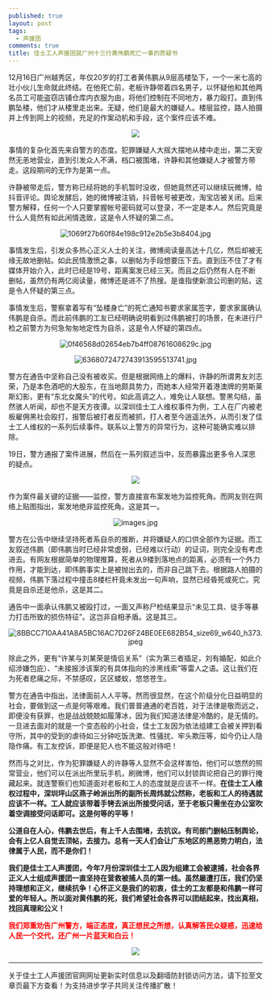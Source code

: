```yaml
---
published: true
layout: post
tags: 
  - 声援团
comments: true
title: 佳士工人声援团就广州十三行黄伟鹏死亡一事的质疑书
---
```


12月16日广州越秀区，年仅20岁的打工者黄伟鹏从9层高楼坠下，一个一米七高的壮小伙儿生命就此终结。在他死亡前，老板许静带着四名男子，以怀疑他和其他两名员工可能盗窃店铺仓库内衣服为由，将他们控制在不同地方，暴力殴打。直到伟鹏坠楼，他们才从楼里走出来。无疑，他们是最大的嫌疑人。楼层监控，路人拍摄并上传到网上的视频，充足的作案动机和手段，这个案件应该不难。

<p align="center"><img src="https://i.loli.net/2018/12/24/5c20cd2d9b6b7.jpeg"></p>

事情的复杂化首先来自警方的态度。犯罪嫌疑人大摇大摆地从楼中走出，第二天安然无恙地营业，直到引发众人不满，档口被围堵，许静和其他嫌疑人才被警方带走。这段期间的无作为是第一点。

许静被带走后，警方称已经将她的手机暂时没收，但她竟然还可以继续玩微博，给抖音评论。舆论发酵后，她的微博被注销，抖音帐号被更改，淘宝店被关闭。后来警方解释，任何一个人只要掌握帐号密码就可以登录，不一定是本人。然后究竟是什么人竟然有如此闲情逸致，这是令人怀疑的第二点。

<p align="center"><img src="https://i.loli.net/2018/12/24/5c20caf6c8f56.jpg" alt="1069f27b60f84e198c912e2b5e3b8404.jpg" title="1069f27b60f84e198c912e2b5e3b8404.jpg" /></p>

事情发生后，引发众多热心正义人士的关注，微博阅读量高达十几亿，然后却被无缘无故地删帖。如此民情激愤之事，以删帖为手段想要压下去。直到压不住了才有媒体开始介入，此时已经是19号，距离案发已经三天。而且之后仍然有人在不断删帖，虽然仍有两亿阅读量，微博还是进不了热搜。是谁指使新浪公司删的贴，这是令人怀疑的第三点。

事情发生后，警察拿着写有“坠楼身亡”的死亡通知书要求家属签字，要求家属确认伟鹏是自杀。而此前伟鹏的工友已经明确说明看到过伟鹏被打的场景，在未进行尸检之前警方为何急匆匆地定性为自杀，这是令人怀疑的第四点。

<p align="center"><img src="https://i.loli.net/2018/12/24/5c20cbb16999b.jpg" alt="0f46568d02654eb7b4ff08761608629c.jpg" title="0f46568d02654eb7b4ff08761608629c.jpg" /></p>

<p align="center"><img src="https://i.loli.net/2018/12/24/5c20cb68352d3.jpg" alt="6368072472743913595513741.jpg" title="6368072472743913595513741.jpg" /></p>

警方在通告中坚称自己没有被收买。但是根据网络上的爆料，许静的所谓男友刘志荣，乃是本色酒吧的大股东，在当地颇具势力，而她本人经常开着港澳牌的劳斯莱斯幻影，更有“东北女魔头”的代号。如此高调之人，难免让人联想。警黑勾结，虽然骇人听闻，却也不是天方夜谭。以深圳佳士工人维权事件为例，工人在厂内被老板雇佣黑社会殴打，报警后被打者反而被抓，打人者至今逍遥法外，从而引发了佳士工人维权的一系列后续事件。联系以上警方的异常行为，这种可能确实难以排除。

19日，警方通报了案件进展，然后在一系列叙述当中，反而暴露出更多令人深思的疑点。

<p align="center"><img src="http://p2.pstatp.com/large/pgc-image/5c9a685ed8b04affbc7ae80675ad9124"></p>

作为案件最关键的证据——监控，警方直接宣布案发地为监控死角。而网友则在网络上贴图指出，案发地绝非监控死角。这是其一。

<p align="center"><img src="https://i.loli.net/2018/12/24/5c20cdc83c82c.jpg" alt="images.jpg" title="images.jpg" /></p>

警方在公告中继续坚持死者系自杀的推断，并将嫌疑人的口供全部作为证据。而工友叙述伟鹏（即伟鹏当时已经非常虚弱，已经难以行动）的证词，则完全没有考虑进去。有网友根据简单的物理推算，死者从9楼到落地点的距离，必须有一个外力作用，才能到达，即伟鹏事实上是被抛出去的，而非自己跳下去。根据路人拍摄的视频，伟鹏下落过程中撞击8楼栏杆竟未发出一句声响，显然已经昏死或死亡。究竟是自杀还是他杀，这是其二。

通告中一面承认伟鹏又被殴打过，一面又声称尸检结果显示“未见工具、徒手等暴力打击所致的损伤特征”。这岂非自相矛盾。这是其三。

<p align="center"><img src="https://i.loli.net/2018/12/24/5c20c9fdda258.jpeg" alt="8BBCC710AA41A8A5BC16AC7D26F24BE0EE682B54_size69_w640_h373.jpeg" title="8BBCC710AA41A8A5BC16AC7D26F24BE0EE682B54_size69_w640_h373.jpeg" /></p>

除此之外，更有“许某与刘某荣是情侣关系”（实为第三者插足，刘有婚配，如此介绍涉嫌包庇）、“未接报涉该案的有具体指向的涉黑线索”等雷人之语。这让我们在为死者悲痛之际，不禁感叹，区区蝼蚁，悠悠苍生。

警方在通告中指出，法律面前人人平等。然而很显然，在这个阶级分化日益明显的社会，要做到这一点是何等艰难。我们普普通通的老百姓，对于法律是敬而远之，即便没有获罪，也是战战兢兢如履薄冰，因为我们知道法律是冷酷的，是无情的。一旦进去面对的就是一个变态般的小社会，佳士工友因为依法组建工会被关押到看守所，其中的受到的虐待如三分钟吃饭洗漱、性骚扰、牢头欺压等，如今仍让人隐隐作痛。有工友控诉，即便是犯人也不能这般对待吧！

然而与之对比，作为犯罪嫌疑人的许静等人显然不会这样害怕，他们可以悠然的照常营业，他们可以在派出所里玩手机，刷微博，他们可以封锁舆论把自己的罪行掩藏起来。就连警察们也知道面对老板和工人的态度就是应该不一样。**在佳士工人维权过程中，深圳坪山区燕子岭派出所的副所长周炜就公然称，老板和工人的待遇就应该不一样。工人就应该带着手铐去派出所接受问话，至于老板只需坐在办公室吹着空调接受问话即可。这是何等的平等！**

**公道自在人心，伟鹏去世后，有上千人去围堵，去抗议。有司部门删帖压制舆论，会有上亿人自觉去顶帖，去接力。总有一天人们会让广东地区的黑恶势力明白，法律属于人民，而不是你们！**

**我们是佳士工人声援团，今年7月份深圳佳士工人因为组建工会被逮捕，社会各界正义人士组成声援团一直坚持在营救被捕人员的第一线。虽然屡遭打压，我们仍坚持理想和正义，继续抗争！心怀正义是我们的初衷，佳士的工友都是和伟鹏一样可爱的年轻人。所以面对黄伟鹏的死，我们希望社会各界可以团结起来，找出真相，找回真理和公义！**

<span style="color:red;font-weight:bold">我们郑重劝告广州警方，端正态度，真正想民之所想，认真解答民众疑惑，迅速给人民一个交代，还广州一片蓝天和白云！</span>

<p align="center"><img src="https://i.loli.net/2018/11/14/5bebeb2703d76.jpeg"></p>

---
关于佳士工人声援团官网网址更新实时信息以及翻墙防封锁访问方法，请下拉至文章页最下方查看！为支持进步学子共同关注传播扩散！
